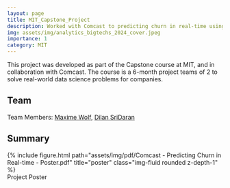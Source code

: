 ```yaml
---
layout: page
title: MIT_Capstone_Project
description: Worked with Comcast to predicting churn in real-time using NLP & LLMs
img: assets/img/analytics_bigtechs_2024_cover.jpeg
importance: 1
category: MIT
---
```


This project was developed as part of the Capstone course at MIT, and in collaboration with Comcast. The course is a 6-month project teams of 2 to solve real-world data science problems for companies.

## Team

Team Members:
[Maxime Wolf](https://www.linkedin.com/in/maxime-wolf/),
[Dilan SriDaran](https://www.linkedin.com/in/dilan-sridaran/)

## Summary

<div class="row">
    <div class="col-sm mt-3 mt-md-0">
        {% include figure.html path="assets/img/pdf/Comcast - Predicting Churn in Real-time - Poster.pdf" title="poster" class="img-fluid rounded z-depth-1" %}
    </div>
</div>
<div class="caption">
    Project Poster
</div>
